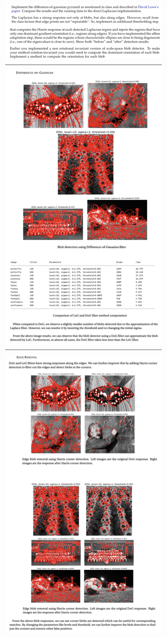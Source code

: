 ![Question 1](https://github.com/ykamoji/adanced-blob-detection/blob/main/img_refs/question_1.png?raw=true)
![Question 2](https://github.com/ykamoji/adanced-blob-detection/blob/main/img_refs/question_2.png?raw=true)

<hr/>

![DOG 1](https://github.com/ykamoji/adanced-blob-detection/blob/main/img_refs/dog.png?raw=true)
![DOG Analysis](https://github.com/ykamoji/adanced-blob-detection/blob/main/img_refs/dog_analysis.png?raw=true)

<hr/>

![Edge detection 1](https://github.com/ykamoji/adanced-blob-detection/blob/main/img_refs/edge_removal_1.png?raw=true)
![Edge detection 2](https://github.com/ykamoji/adanced-blob-detection/blob/main/img_refs/edge_removal_2.png?raw=true)


